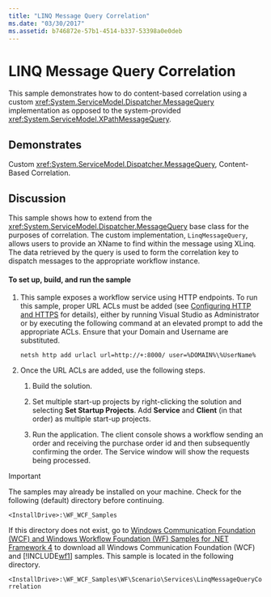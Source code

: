 ```yaml
---
title: "LINQ Message Query Correlation"
ms.date: "03/30/2017"
ms.assetid: b746872e-57b1-4514-b337-53398a0e0deb
---
```

# LINQ Message Query Correlation
This sample demonstrates how to do content-based correlation using a custom <xref:System.ServiceModel.Dispatcher.MessageQuery> implementation as opposed to the system-provided <xref:System.ServiceModel.XPathMessageQuery>.  
  
## Demonstrates  
 Custom <xref:System.ServiceModel.Dispatcher.MessageQuery>, Content-Based Correlation.  
  
## Discussion  
 This sample shows how to extend from the <xref:System.ServiceModel.Dispatcher.MessageQuery> base class for the purposes of correlation. The custom implementation, `LinqMessageQuery`, allows users to provide an XName to find within the message using XLinq. The data retrieved by the query is used to form the correlation key to dispatch messages to the appropriate workflow instance.  
  
#### To set up, build, and run the sample  
  
1.  This sample exposes a workflow service using HTTP endpoints. To run this sample, proper URL ACLs must be added (see [Configuring HTTP and HTTPS](https://go.microsoft.com/fwlink/?LinkId=70353) for details), either by running Visual Studio as Administrator or by executing the following command at an elevated prompt to add the appropriate ACLs. Ensure that your Domain and Username are substituted.  
  
    ```  
    netsh http add urlacl url=http://+:8000/ user=%DOMAIN%\%UserName%  
    ```  
  
2.  Once the URL ACLs are added, use the following steps.  
  
    1.  Build the solution.  
  
    2.  Set multiple start-up projects by right-clicking the solution and selecting **Set Startup Projects**. Add **Service** and **Client** (in that order) as multiple start-up projects.  
  
    3.  Run the application. The client console shows a workflow  sending an order and receiving the purchase order id and then subsequently confirming the order. The Service window will show the requests being processed.  
  
> [!IMPORTANT]
>  The samples may already be installed on your machine. Check for the following (default) directory before continuing.  
>   
>  `<InstallDrive>:\WF_WCF_Samples`  
>   
>  If this directory does not exist, go to [Windows Communication Foundation (WCF) and Windows Workflow Foundation (WF) Samples for .NET Framework 4](https://go.microsoft.com/fwlink/?LinkId=150780) to download all Windows Communication Foundation (WCF) and [!INCLUDE[wf1](../../../../includes/wf1-md.md)] samples. This sample is located in the following directory.  
>   
>  `<InstallDrive>:\WF_WCF_Samples\WF\Scenario\Services\LinqMessageQueryCorrelation`
